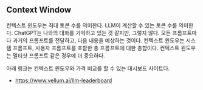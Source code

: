 
## Context Window

컨텍스트 윈도우는 최대 토큰 수를 의미한다. LLM이 계산할 수 있는 토큰 수를 의미한다. ChatGPT는 나와의 대화를 기억하고 있는 것 같지만, 그렇지 않다. 모든 프롬프트마다 과거의 프롬프트를 전달하고, 다음 내용을 예상하는 것이다. 컨텍스트 윈도우는 시스템 프롬프트, 사용자 프롬프트를 포함한 총 프롬프트에 대한 총합이다. 컨텍스트 윈도우는 멀티샷 프롬프트 같은 경우에 더 중요하다.

아래 링크는 컨텍스트 윈도우와 가격 비교를 할 수 있는 대시보드 사이트다.

- https://www.vellum.ai/llm-leaderboard